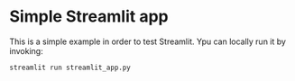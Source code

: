 # Simple Streamlit app

This is a simple example in order to test Streamlit. Ypu can locally run it by invoking:

```
streamlit run streamlit_app.py
```
